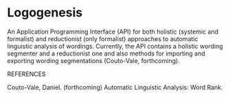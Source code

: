 Logogenesis
===========

An Application Programming Interface (API) for both holistic (systemic and formalist) and reductionist (only formalist) approaches to automatic linguistic analysis of wordings. Currently, the API contains a holistic wording segmenter and a reductionist one and also methods for importing and exporting wording segmentations (Couto-Vale, forthcoming).

REFERENCES

Couto-Vale, Daniel. (forthcoming) Automatic Linguistic Analysis: Word Rank.
